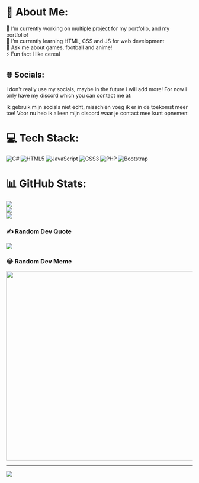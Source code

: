 # 💫 About Me:
🔭 I’m currently working on multiple project for my portfolio, and my portfolio!<br>🌱 I’m currently learning HTML, CSS and JS for web development<br>💬 Ask me about games, football and anime!<br>⚡ Fun fact I like cereal


## 🌐 Socials:
I don't really use my socials, maybe in the future i will add more! For now i only have my discord which you can contact me at: 

Ik gebruik mijn socials niet echt, misschien voeg ik er in de toekomst meer toe! Voor nu heb ik alleen mijn discord waar je contact mee kunt opnemen:
# 💻 Tech Stack:
![C#](https://img.shields.io/badge/c%23-%23239120.svg?style=flat&logo=c-sharp&logoColor=white) ![HTML5](https://img.shields.io/badge/html5-%23E34F26.svg?style=flat&logo=html5&logoColor=white) ![JavaScript](https://img.shields.io/badge/javascript-%23323330.svg?style=flat&logo=javascript&logoColor=%23F7DF1E) ![CSS3](https://img.shields.io/badge/css3-%231572B6.svg?style=flat&logo=css3&logoColor=white) ![PHP](https://img.shields.io/badge/php-%23777BB4.svg?style=flat&logo=php&logoColor=white) ![Bootstrap](https://img.shields.io/badge/bootstrap-%23563D7C.svg?style=flat&logo=bootstrap&logoColor=white)
# 📊 GitHub Stats:
![](https://github-readme-stats.vercel.app/api?username=BeKoTheDev&theme=algolia&hide_border=false&include_all_commits=false&count_private=false)<br/>
![](https://github-readme-streak-stats.herokuapp.com/?user=BeKoTheDev&theme=algolia&hide_border=false)<br/>
![](https://github-readme-stats.vercel.app/api/top-langs/?username=BeKoTheDev&theme=algolia&hide_border=false&include_all_commits=false&count_private=false&layout=compact)

### ✍️ Random Dev Quote
![](https://quotes-github-readme.vercel.app/api?type=vetical&theme=dark)

### 😂 Random Dev Meme
<img src="https://random-memer.herokuapp.com/" width="512px"/>

---
[![](https://visitcount.itsvg.in/api?id=BeKoTheDev&icon=0&color=5)](https://visitcount.itsvg.in)

